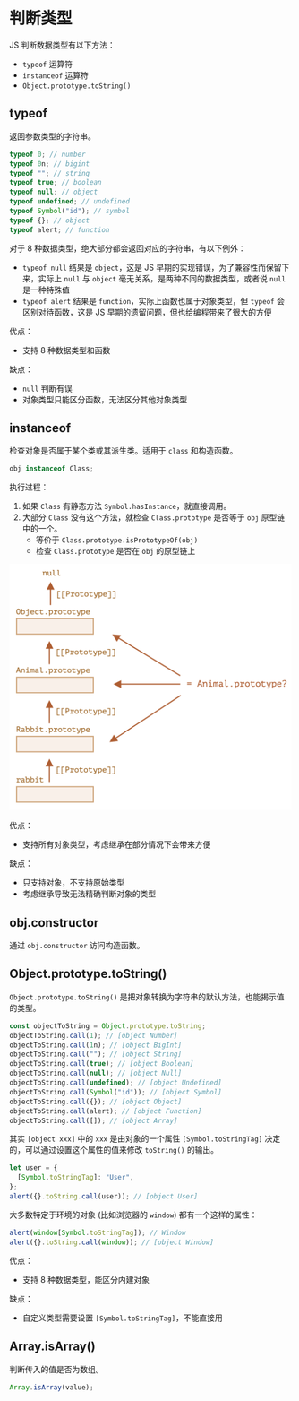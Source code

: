 # 判断类型

JS 判断数据类型有以下方法：

- `typeof` 运算符
- `instanceof` 运算符
- `Object.prototype.toString()`

## typeof

返回参数类型的字符串。

```js
typeof 0; // number
typeof 0n; // bigint
typeof ""; // string
typeof true; // boolean
typeof null; // object
typeof undefined; // undefined
typeof Symbol("id"); // symbol
typeof {}; // object
typeof alert; // function
```

对于 8 种数据类型，绝大部分都会返回对应的字符串，有以下例外：

- `typeof null` 结果是 `object`，这是 JS 早期的实现错误，为了兼容性而保留下来，实际上 `null` 与 `object` 毫无关系，是两种不同的数据类型，或者说 `null` 是一种特殊值
- `typeof alert` 结果是 `function`，实际上函数也属于对象类型，但 `typeof` 会区别对待函数，这是 JS 早期的遗留问题，但也给编程带来了很大的方便

优点：

- 支持 8 种数据类型和函数

缺点：

- `null` 判断有误
- 对象类型只能区分函数，无法区分其他对象类型

## instanceof

检查对象是否属于某个类或其派生类。适用于 `class` 和构造函数。

```js
obj instanceof Class;
```

执行过程：

1. 如果 `Class` 有静态方法 `Symbol.hasInstance`，就直接调用。
2. 大部分 `Class` 没有这个方法，就检查 `Class.prototype` 是否等于 `obj` 原型链中的一个。
   - 等价于 `Class.prototype.isPrototypeOf(obj)`
   - 检查 `Class.prototype` 是否在 `obj` 的原型链上

<img src="./assets/instanceof.png" style="zoom: 50%" />

优点：

- 支持所有对象类型，考虑继承在部分情况下会带来方便

缺点：

- 只支持对象，不支持原始类型
- 考虑继承导致无法精确判断对象的类型

## obj.constructor

通过 `obj.constructor` 访问构造函数。

## Object.prototype.toString()

`Object.prototype.toString()` 是把对象转换为字符串的默认方法，也能揭示值的类型。

```js
const objectToString = Object.prototype.toString;
objectToString.call(1); // [object Number]
objectToString.call(1n); // [object BigInt]
objectToString.call(""); // [object String]
objectToString.call(true); // [object Boolean]
objectToString.call(null); // [object Null]
objectToString.call(undefined); // [object Undefined]
objectToString.call(Symbol("id")); // [object Symbol]
objectToString.call({}); // [object Object]
objectToString.call(alert); // [object Function]
objectToString.call([]); // [object Array]
```

其实 `[object xxx]` 中的 `xxx` 是由对象的一个属性 `[Symbol.toStringTag]` 决定的，可以通过设置这个属性的值来修改 `toString()` 的输出。

```js
let user = {
  [Symbol.toStringTag]: "User",
};
alert({}.toString.call(user)); // [object User]
```

大多数特定于环境的对象 (比如浏览器的 `window`) 都有一个这样的属性：

```js
alert(window[Symbol.toStringTag]); // Window
alert({}.toString.call(window)); // [object Window]
```

优点：

- 支持 8 种数据类型，能区分内建对象

缺点：

- 自定义类型需要设置 `[Symbol.toStringTag]`，不能直接用

## Array.isArray()

判断传入的值是否为数组。

```js
Array.isArray(value);
```
